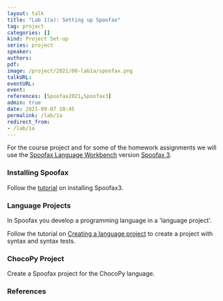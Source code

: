 ```yaml
---
layout: talk
title: "Lab 1(a): Setting up Spoofax"
tag: project
categories: []
kind: Project Set-up
series: project
speaker:
authors:
pdf:
image: /project/2021/00-lab1a/spoofax.png
talkURL:
eventURL:
event:
references: [Spoofax2021,Spoofax3]
admin: true
date: 2021-09-07 10:45
permalink: /lab/1a
redirect_from:
- /lab/1a
---
```



For the course project and for some of the homework assignments we will use the [Spoofax Language Workbench](https://www.spoofax.dev) version [Spoofax 3](https://www.spoofax.dev/spoofax-pie/develop/).

### Installing Spoofax

Follow the [tutorial](https://www.spoofax.dev/spoofax-pie/develop/tutorial/install/) on installing Spoofax3.

### Language Projects

In Spoofax you develop a programming language in a 'language project'.

Follow the tutorial on [Creating a language project](https://www.spoofax.dev/spoofax-pie/develop/tutorial/create_language_project/) to create a project with syntax and syntax tests.

### ChocoPy Project

Create a Spoofax project for the ChocoPy language.

### References
